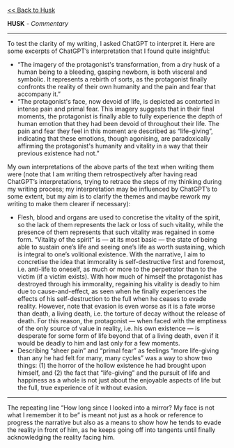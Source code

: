[<< Back to Husk](https://pranigopu.github.io/art/literature/husk.html)

**HUSK** - _Commentary_

---

To test the clarity of my writing, I asked ChatGPT to interpret it. Here are some excerpts of ChatGPT’s interpretation that I found quite insightful:

- “The imagery of the protagonist's transformation, from a dry husk of a human being to a bleeding, gasping newborn, is both visceral and symbolic. It represents a rebirth of sorts, as the protagonist finally confronts the reality of their own humanity and the pain and fear that accompany it.”
- “The protagonist's face, now devoid of life, is depicted as contorted in intense pain and primal fear. This imagery suggests that in their final moments, the protagonist is finally able to fully experience the depth of human emotion that they had been devoid of throughout their life. The pain and fear they feel in this moment are described as “life-giving”, indicating that these emotions, though agonising, are paradoxically affirming the protagonist's humanity and vitality in a way that their previous existence had not.”

My own interpretations of the above parts of the text when writing them were (note that I am writing them retrospectively after having read ChatGPT’s interpretations, trying to retrace the steps of my thinking during my writing process; my interpretation may be influenced by ChatGPT’s to some extent, but my aim is to clarify the themes and maybe rework my writing to make them clearer if necessary):

- Flesh, blood and organs are used to concretise the vitality of the spirit, so the lack of them represents the lack or loss of such vitality, while the presence of them represents that such vitality was regained in some form. “Vitality of the spirit” is — at its most basic — the state of being able to sustain one’s life and seeing one’s life as worth sustaining, which is integral to one’s volitional existence. With the narrative, I aim to concretise the idea that immorality is self-destructive first and foremost, i.e. anti-life to oneself, as much or more to the perpetrator than to the victim (if a victim exists). With how much of himself the protagonist has destroyed through his immorality, regaining his vitality is deadly to him due to cause-and-effect, as seen when he finally experiences the effects of his self-destruction to the full when he ceases to evade reality. However, note that evasion is even worse as it is a fate worse than death, a living death, i.e. the torture of decay without the release of death. For this reason, the protagonist — when faced with the emptiness of the only source of value in reality, i.e. his own existence — is desperate for some form of life beyond that of a living death, even if it would be deadly to him and last only for a few moments.
- Describing “sheer pain” and “primal fear” as feelings  “more life-giving than any he had felt for many, many cycles” was a way to show two things: (1) the horror of the hollow existence he had brought upon himself, and (2) the fact that “life-giving” and the pursuit of life and happiness as a whole is not just about the enjoyable aspects of life but the full, true experience of it without evasion.

---

The repeating line “How long since I looked into a mirror? My face is not what I remember it to be” is meant not just as a hook or reference to progress the narrative but also as a means to show how he tends to evade the reality in front of him, as he keeps going off into tangents until finally acknowledging the reality facing him.